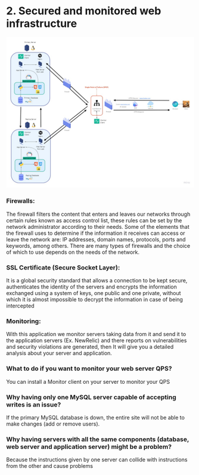 # 2. Secured and monitored web infrastructure

![diagram](2-secured_and_monitored_web_infrastructure.jpg)

### Firewalls: 
The firewall filters the content that enters and leaves our networks through certain rules known as access control list, these rules can be set by the network administrator according to their needs. Some of the elements that the firewall uses to determine if the information it receives can access or leave the network are: IP addresses, domain names, protocols, ports and keywords, among others.
There are many types of firewalls and the choice of which to use depends on the needs of the network.

### SSL Certificate (Secure Socket Layer): 
It is a global security standard that allows a connection to be kept secure, authenticates the identity of the servers and encrypts the information exchanged using a system of keys, one public and one private, without which it is almost impossible to decrypt the information in case of being intercepted

### Monitoring:
With this application we monitor servers taking data from it and send it to the application servers (Ex. NewRelic) and there reports on vulnerabilities and security violations are generated, then It will give you a detailed analysis about your server and application.

### What to do if you want to monitor your web server QPS?
You can install a Monitor client on your server to monitor your QPS

### Why having only one MySQL server capable of accepting writes is an issue?
If the primary MySQL database is down, the entire site will not be able to make changes (add or remove users).

### Why having servers with all the same components (database, web server and application server) might be a problem?
Because the instructions given by one server can collide with instructions from the other and cause problems

